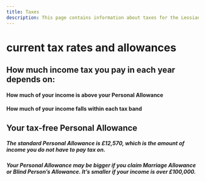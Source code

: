 ```yaml
---
title: Taxes
description: This page contains information about taxes for the Leosian island.
---
```

# current tax rates and allowances

## How much income tax you pay in each year depends on:

#### How much of your income is above your Personal Allowance
#### How much of your income falls within each tax band

## Your tax-free Personal Allowance
##### The standard Personal Allowance is £12,570, which is the amount of income you do not have to pay tax on.

##### Your Personal Allowance may be bigger if you claim Marriage Allowance or Blind Person’s Allowance. It’s smaller if your income is over £100,000.

